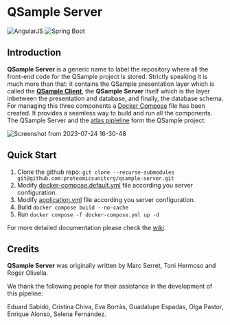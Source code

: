 # QSample Server

![AngularJS](https://img.shields.io/badge/AngularJS-E23237?style=for-the-badge&logo=angularjs&logoColor=white)
![Spring Boot](https://img.shields.io/badge/Spring_Boot-F2F4F9?style=for-the-badge&logo=spring-boot)

## Introduction

**QSample Server** is a generic name to label the repository where all the front-end code for the QSample project is stored. Strictly speaking it is much more than that: it contains the QSample presentation layer which is called the **[QSample Client](https://github.com/proteomicsunitcrg/qsample-client)**, the **QSample Server** itself which is the layer inbetween the presentation and database, and finally, the database schema. For managing this three components a [Docker Compose](https://github.com/proteomicsunitcrg/qsample-server/blob/master/docker-compose.default.yml) file has been created. It provides a seamless way to build and run all the components. The QSample Server and the [atlas pipleline](https://github.com/proteomicsunitcrg/atlas) form the QSample project:  

![Screenshot from 2023-07-24 16-30-48](https://github.com/proteomicsunitcrg/qsample-server/assets/1679820/5e13185c-72b4-4f8e-9fda-93738a64c9ba)

## Quick Start

1. Clone the github repo: `git clone --recurse-submodules git@github.com:proteomicsunitcrg/qsample-server.git`
2. Modify [docker-compose.default.yml](https://github.com/proteomicsunitcrg/qsample-server/blob/master/docker-compose.default.yml) file according you server configuration.
3. Modify [application.yml](https://github.com/proteomicsunitcrg/qsample-server/blob/master/src/main/resources/application.yml) file according you server configuration.
4. Build `docker compose build --no-cache`
5. Run `docker compose -f docker-compose.yml up -d`

For more detailed documentation please check the [wiki](https://github.com/proteomicsunitcrg/qsample-server/wiki/Point-5:-Server-installation). 
   
## Credits

**QSample Server** was originally written by Marc Serret, Toni Hermoso and Roger Olivella.

We thank the following people for their assistance in the development of this pipeline:

Eduard Sabidó, Cristina Chiva, Eva Borràs, Guadalupe Espadas, Olga Pastor, Enrique Alonso, Selena Fernández.
